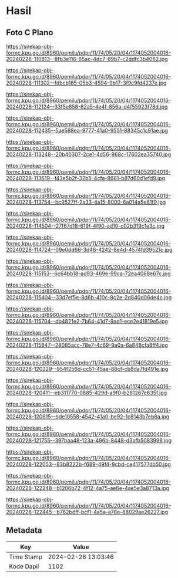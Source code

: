 # Hasil

## Foto C Plano

https://sirekap-obj-formc.kpu.go.id/8960/pemilu/pdpr/11/74/05/20/04/1174052004016-20240228-110813--8fb3e116-65ac-4dc7-89b7-c2ddfc3b4062.jpg

https://sirekap-obj-formc.kpu.go.id/8960/pemilu/pdpr/11/74/05/20/04/1174052004016-20240228-111302--fdbcb185-05b3-4594-9b17-3f9c9fd4237e.jpg

https://sirekap-obj-formc.kpu.go.id/8960/pemilu/pdpr/11/74/05/20/04/1174052004016-20240228-112124--33f5e858-82a5-4e4f-856a-d4f55923f78d.jpg

https://sirekap-obj-formc.kpu.go.id/8960/pemilu/pdpr/11/74/05/20/04/1174052004016-20240228-112435--5ae588ea-9777-41a0-9551-88345c1c91ae.jpg

https://sirekap-obj-formc.kpu.go.id/8960/pemilu/pdpr/11/74/05/20/04/1174052004016-20240228-113248--20b40307-2ce1-4d56-968c-17602ea35740.jpg

https://sirekap-obj-formc.kpu.go.id/8960/pemilu/pdpr/11/74/05/20/04/1174052004016-20240228-113619--f43e5b2f-32b5-4cfa-8661-b87d60d1efd9.jpg

https://sirekap-obj-formc.kpu.go.id/8960/pemilu/pdpr/11/74/05/20/04/1174052004016-20240228-113754--bc9527ff-2a33-4a15-8000-6a014a5e81f9.jpg

https://sirekap-obj-formc.kpu.go.id/8960/pemilu/pdpr/11/74/05/20/04/1174052004016-20240228-114504--27f67d18-619f-4f90-ad10-c02b319c1e3c.jpg

https://sirekap-obj-formc.kpu.go.id/8960/pemilu/pdpr/11/74/05/20/04/1174052004016-20240228-114724--09e0dd66-3d46-4242-8e4d-4574fd39521c.jpg

https://sirekap-obj-formc.kpu.go.id/8960/pemilu/pdpr/11/74/05/20/04/1174052004016-20240228-115153--6c64bb18-ad93-469e-99ca-72ea4068e67c.jpg

https://sirekap-obj-formc.kpu.go.id/8960/pemilu/pdpr/11/74/05/20/04/1174052004016-20240228-115404--33d7ef5e-8d6b-410c-8c2e-2d840d06de4c.jpg

https://sirekap-obj-formc.kpu.go.id/8960/pemilu/pdpr/11/74/05/20/04/1174052004016-20240228-115704--db4821e2-7b64-41d7-9ad1-ece2e41819e5.jpg

https://sirekap-obj-formc.kpu.go.id/8960/pemilu/pdpr/11/74/05/20/04/1174052004016-20240228-115847--28085acc-78e7-4c69-9a0a-6a848cfa8ff4.jpg

https://sirekap-obj-formc.kpu.go.id/8960/pemilu/pdpr/11/74/05/20/04/1174052004016-20240228-120229--954f256d-cc51-45ae-88cf-cb8da7fd491e.jpg

https://sirekap-obj-formc.kpu.go.id/8960/pemilu/pdpr/11/74/05/20/04/1174052004016-20240228-120411--eb311770-0885-429d-a9f0-b281267e635f.jpg

https://sirekap-obj-formc.kpu.go.id/8960/pemilu/pdpr/11/74/05/20/04/1174052004016-20240228-120615--bde10558-4542-41a0-be92-1c8143b7eb8a.jpg

https://sirekap-obj-formc.kpu.go.id/8960/pemilu/pdpr/11/74/05/20/04/1174052004016-20240228-121755--397baa48-123a-496b-8448-d3afb5083996.jpg

https://sirekap-obj-formc.kpu.go.id/8960/pemilu/pdpr/11/74/05/20/04/1174052004016-20240228-122053--83b8222b-f689-49f4-9cbd-ce417577db50.jpg

https://sirekap-obj-formc.kpu.go.id/8960/pemilu/pdpr/11/74/05/20/04/1174052004016-20240228-122248--b1206b72-4f12-4a75-ae6e-4ae5e3a8713a.jpg

https://sirekap-obj-formc.kpu.go.id/8960/pemilu/pdpr/11/74/05/20/04/1174052004016-20240228-122445--b762bdff-bcf1-4a5a-a78e-88029ae26227.jpg


## Metadata

| Key        | Value               |
| ---------- | ------------------- |
| Time Stamp | 2024-02-28 13:03:46 |
| Kode Dapil | 1102                |



